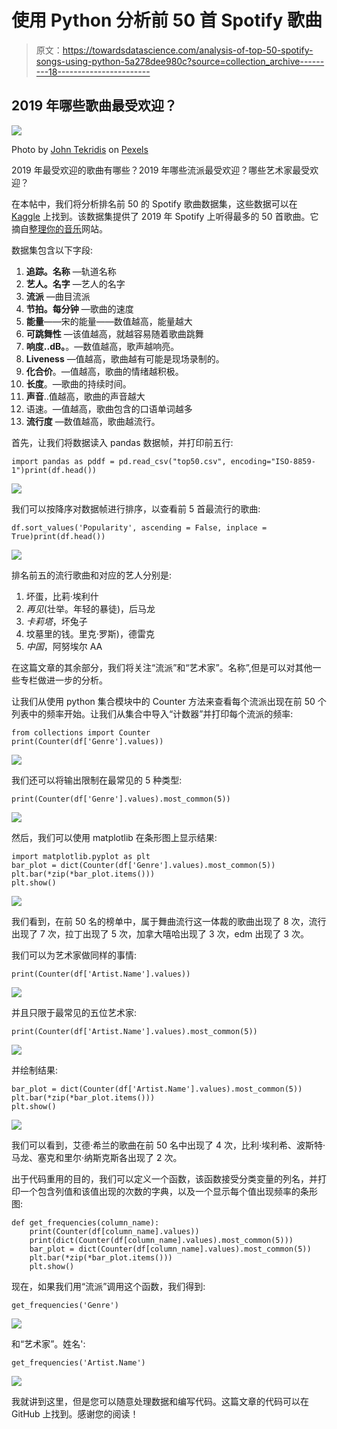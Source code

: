 # 使用 Python 分析前 50 首 Spotify 歌曲

> 原文：<https://towardsdatascience.com/analysis-of-top-50-spotify-songs-using-python-5a278dee980c?source=collection_archive---------18----------------------->

## 2019 年哪些歌曲最受欢迎？

![](img/18a44d649979e6f75f00bebf61db5092.png)

Photo by [John Tekridis](https://www.pexels.com/@john-tekeridis-21837) on [Pexels](https://www.pexels.com/photo/apps-cellphone-communication-computer-340103/)

2019 年最受欢迎的歌曲有哪些？2019 年哪些流派最受欢迎？哪些艺术家最受欢迎？

在本帖中，我们将分析排名前 50 的 Spotify 歌曲数据集，这些数据可以在 [Kaggle](https://www.kaggle.com/leonardopena/top50spotify2019) 上找到。该数据集提供了 2019 年 Spotify 上听得最多的 50 首歌曲。它摘自[整理你的音乐](http://organizeyourmusic.playlistmachinery.com)网站。

数据集包含以下字段:

1.  **追踪。名称** —轨道名称
2.  **艺人。名字** —艺人的名字
3.  **流派** —曲目流派
4.  **节拍。每分钟** —歌曲的速度
5.  **能量**——宋的能量——数值越高，能量越大
6.  **可跳舞性** —该值越高，就越容易随着歌曲跳舞
7.  **响度..dB。**。—数值越高，歌声越响亮。
8.  **Liveness** —值越高，歌曲越有可能是现场录制的。
9.  **化合价**。—值越高，歌曲的情绪越积极。
10.  **长度**。—歌曲的持续时间。
11.  **声音**..值越高，歌曲的声音越大
12.  语速。—值越高，歌曲包含的口语单词越多
13.  **流行度** —数值越高，歌曲越流行。

首先，让我们将数据读入 pandas 数据帧，并打印前五行:

```
import pandas as pddf = pd.read_csv("top50.csv", encoding="ISO-8859-1")print(df.head())
```

![](img/291e35a45b00c96f7d4bb88ff2b125d9.png)

我们可以按降序对数据帧进行排序，以查看前 5 首最流行的歌曲:

```
df.sort_values('Popularity', ascending = False, inplace = True)print(df.head())
```

![](img/ce653df5afe5649d6eb706a7f98e6f13.png)

排名前五的流行歌曲和对应的艺人分别是:

1.  坏蛋，比莉·埃利什
2.  *再见*(壮举。年轻的暴徒)，后马龙
3.  *卡莉塔*，坏兔子
4.  坟墓里的钱。里克·罗斯)，德雷克
5.  *中国*，阿努埃尔 AA

在这篇文章的其余部分，我们将关注“流派”和“艺术家”。名称”,但是可以对其他一些专栏做进一步的分析。

让我们从使用 python 集合模块中的 Counter 方法来查看每个流派出现在前 50 个列表中的频率开始。让我们从集合中导入“计数器”并打印每个流派的频率:

```
from collections import Counter 
print(Counter(df['Genre'].values))
```

![](img/e2b0b6e739af645edbdb39cbb3fd069d.png)

我们还可以将输出限制在最常见的 5 种类型:

```
print(Counter(df['Genre'].values).most_common(5))
```

![](img/0190f23008ac60068ed7006b806e791a.png)

然后，我们可以使用 matplotlib 在条形图上显示结果:

```
import matplotlib.pyplot as plt
bar_plot = dict(Counter(df['Genre'].values).most_common(5))
plt.bar(*zip(*bar_plot.items()))
plt.show()
```

![](img/62cce807b9eaa3f625a957114650bb92.png)

我们看到，在前 50 名的榜单中，属于舞曲流行这一体裁的歌曲出现了 8 次，流行出现了 7 次，拉丁出现了 5 次，加拿大嘻哈出现了 3 次，edm 出现了 3 次。

我们可以为艺术家做同样的事情:

```
print(Counter(df['Artist.Name'].values))
```

![](img/c963b94669b73657f9043d9d0c755f69.png)

并且只限于最常见的五位艺术家:

```
print(Counter(df['Artist.Name'].values).most_common(5))
```

![](img/cf1a028fa2e751e5145129450283e3d5.png)

并绘制结果:

```
bar_plot = dict(Counter(df['Artist.Name'].values).most_common(5))
plt.bar(*zip(*bar_plot.items()))
plt.show()
```

![](img/a2588ae683bf1440bf35e870e97f9830.png)

我们可以看到，艾德·希兰的歌曲在前 50 名中出现了 4 次，比利·埃利希、波斯特·马龙、塞克和里尔·纳斯克斯各出现了 2 次。

出于代码重用的目的，我们可以定义一个函数，该函数接受分类变量的列名，并打印一个包含列值和该值出现的次数的字典，以及一个显示每个值出现频率的条形图:

```
def get_frequencies(column_name):
    print(Counter(df[column_name].values))
    print(dict(Counter(df[column_name].values).most_common(5)))
    bar_plot = dict(Counter(df[column_name].values).most_common(5))
    plt.bar(*zip(*bar_plot.items()))
    plt.show()
```

现在，如果我们用“流派”调用这个函数，我们得到:

```
get_frequencies('Genre')
```

![](img/e47e3aae2098099451da0b241fe5898d.png)

和“艺术家”。姓名':

```
get_frequencies('Artist.Name')
```

![](img/e47e3aae2098099451da0b241fe5898d.png)

我就讲到这里，但是您可以随意处理数据和编写代码。这篇文章的代码可以在 GitHub 上找到。感谢您的阅读！